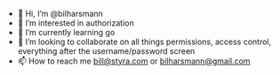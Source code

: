 - 👋 Hi, I’m @bilharsmann
- 👀 I’m interested in authorization 
- 🌱 I’m currently learning go
- 💞️ I’m looking to collaborate on all things permissions, access control, everything after the username/password screen
- 📫 How to reach me bill@styra.com or bilharsmann@gmail.com

<!---
bilharsmann/bilharsmann is a ✨ special ✨ repository because its `README.md` (this file) appears on your GitHub profile.
You can click the Preview link to take a look at your changes.
--->
